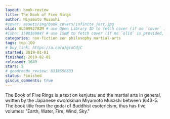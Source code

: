 ```yaml
---
layout: book-review
title: The Book of Five Rings
author: Miyamoto Musashi
#cover: assets/img/book_covers/infinite_jest.jpg
olid: OL50992782M # use Open Library ID to fetch cover (if no `cover` is provided)
#isbn: 1590309847 # use ISBN to fetch cover (if no `olid` is provided, dashes are optional)
categories: non-fiction zen philosophy martial-arts
tags: top-100
# buy_link: https://a.co/d/gcoCdjC
started: 2019-01-01
finished: 2019-02-01
released: 1643
stars: 5
# goodreads_review: 6318556633
status: Finished
giscus_comments: true
---
```


The Book of Five Rings is a text on kenjutsu and the martial arts in general, written by the Japanese swordsman Miyamoto Musashi between 1643-5. The book title from the godai of Buddhist esotericism, thus has five volumes: "Earth, Water, Fire, Wind, Sky."
